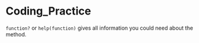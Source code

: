 # Coding_Practice
 
`function?` or `help(function)` gives all information you could need about the method. 